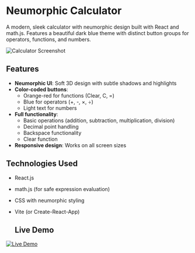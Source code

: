 # Neumorphic Calculator

A modern, sleek calculator with neumorphic design built with React and math.js. Features a beautiful dark blue theme with distinct button groups for operators, functions, and numbers.

![Calculator Screenshot](./public/img/) 

## Features

- **Neumorphic UI**: Soft 3D design with subtle shadows and highlights
- **Color-coded buttons**: 
  - Orange-red for functions (Clear, C, =)
  - Blue for operators (+, -, ×, ÷)
  - Light text for numbers
- **Full functionality**:
  - Basic operations (addition, subtraction, multiplication, division)
  - Decimal point handling
  - Backspace functionality
  - Clear function
- **Responsive design**: Works on all screen sizes

## Technologies Used

- React.js
- math.js (for safe expression evaluation)
- CSS with neumorphic styling
- Vite (or Create-React-App)



  ## Live Demo
[![Live Demo](https://img.shields.io/badge/demo-live-green?style=for-the-badge&logo=github)](https://aymaq-code.github.io/calculator-app/)